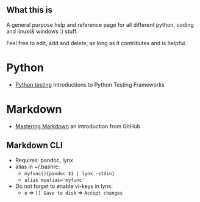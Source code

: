 What this is
------------

A general purpose help and reference page for all different python, coding and 
linux(& windows :) stuff.

Feel free to edit, add and delete, as long as it contributes and is helpful.

Python
======
- [Python testing](http://pythontesting.net/start-here/) Introductions to 
  Python Testing Frameworks

Markdown
========
* [Mastering Markdown](https://guides.github.com/features/mastering-markdown/)
  an introduction from GitHub

Markdown CLI
------------
- Requires: pandoc, lynx
- alias in ~/.bashrc:
    - `myfunc(){pandoc $1 | lynx -stdin}`
    - `alias myalias='myfunc'`
- Do not forget to enable vi-keys in lynx:
    - `o` => `[] Save to disk` => `Accept changes`
